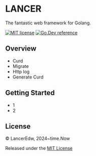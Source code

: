 # LANCER

The fantastic web framework for Golang.

[![MIT license](https://img.shields.io/badge/license-MIT-brightgreen.svg)](https://opensource.org/licenses/MIT)
[![Go.Dev reference](https://img.shields.io/badge/go.dev-reference-blue?logo=go&logoColor=white)](https://pkg.go.dev/gorm.io/gorm?tab=doc)

## Overview

* Curd
* Migrate
* Http log
* Generate Curd

## Getting Started

* 1
* 2

## License

© LancerEdw, 2024~time.Now

Released under the [MIT License](https://github.com/lanceredw/lancer/blob/main/LICENSE)